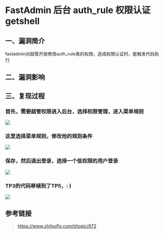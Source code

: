 # FastAdmin 后台 auth_rule 权限认证getshell

## 一、漏洞简介

fastadmin对超管开放修改auth_rule表的权限，造成权限认证时，能触发代码执行

## 二、漏洞影响

## 三、复现过程

### 首先，需要超管权限进入后台，选择权限管理，进入菜单规则

![](images/2020_07_08/15942247016167.jpg)


### 这里选择菜单规则，修改他的规则条件

![](images/2020_07_08/15942247090285.jpg)


### 保存，然后退出登录，选择一个低权限的用户登录

![](images/2020_07_08/15942247164466.jpg)


### TP3的代码移植到了TP5，: )

![](images/2020_07_08/15942247236723.jpg)


## 参考链接

> https://www.zhihuifly.com/t/topic/672


